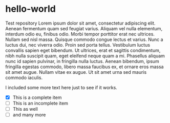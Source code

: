 # hello-world
Test repository
Lorem ipsum dolor sit amet, consectetur adipiscing elit. Aenean fermentum quam sed feugiat varius. Aliquam vel nulla elementum, interdum odio eu, finibus odio. Morbi tempor porttitor erat nec ultrices. Nullam sed nisl massa. Quisque commodo congue lectus et varius. Nunc a luctus dui, nec viverra odio. Proin sed porta tellus. Vestibulum luctus convallis sapien eget bibendum. Ut ultrices, erat et sagittis condimentum, nibh nulla suscipit quam, eget eleifend neque quam a mi. Phasellus aliquam nunc id sapien pulvinar, in fringilla nulla luctus. Aenean bibendum, ipsum fringilla egestas commodo, libero massa faucibus ex, et ornare eros massa sit amet augue. Nullam vitae ex augue. Ut sit amet urna sed mauris commodo iaculis.


I included some more text here just to see if it works.
- [x] This is a complete item
- [ ] This is an incomplete item
- [ ] This as well
- [ ] and many more

